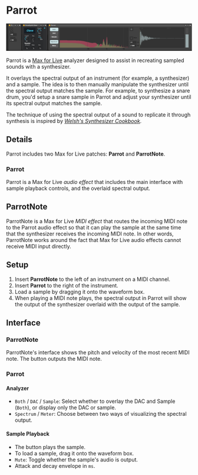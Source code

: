 # Parrot

![Parrot](Parrot.png)

Parrot is a [Max for Live](https://www.ableton.com/en/live/max-for-live/) analyzer designed to assist in recreating sampled sounds with a synthesizer.

It overlays the spectral output of an instrument (for example, a synthesizer) and a sample. The idea is to then manually manipulate the synthesizer until the spectral output matches the sample.  For example, to synthesize a snare drum, you'd setup a snare sample in Parrot and adjust your synthesizer until its spectral output matches the sample.

The technique of using the spectral output of a sound to replicate it through synthesis is inspired by [*Welsh's Synthesizer Cookbook*](http://synthesizer-cookbook.com/).

## Details

Parrot includes two Max for Live patches: **Parrot** and **ParrotNote**.

### Parrot

Parrot is a Max for Live *audio effect* that includes the main interface with sample playback controls, and the overlaid spectral output.

## ParrotNote

ParrotNote is a Max for Live *MIDI effect* that routes the incoming MIDI note to the Parrot audio effect so that it can play the sample at the same time that the synthesizer receives the incoming MIDI note. In other words, ParrotNote works around the fact that Max for Live audio effects cannot receive MIDI input directly.

## Setup

1. Insert **ParrotNote** to the left of an instrument on a MIDI channel.
2. Insert **Parrot** to the right of the instrument.
3. Load a sample by dragging it onto the waveform box.
4. When playing a MIDI note plays, the spectral output in Parrot will show the output of the synthesizer overlaid with the output of the sample.

## Interface

### ParrotNote

ParrotNote's interface shows the pitch and velocity of the most recent MIDI note. The button outputs the MIDI note.

### Parrot

#### Analyzer

- `Both` / `DAC` / `Sample`: Select whether to overlay the DAC and Sample (`Both`), or display only the DAC or sample.
- `Spectrum` / `Meter`: Choose between two ways of visualizing the spectral output.

#### Sample Playback

- The button plays the sample.
- To load a sample, drag it onto the waveform box.
- `Mute`: Toggle whether the sample's audio is output.
- Attack and decay envelope in `ms`.
